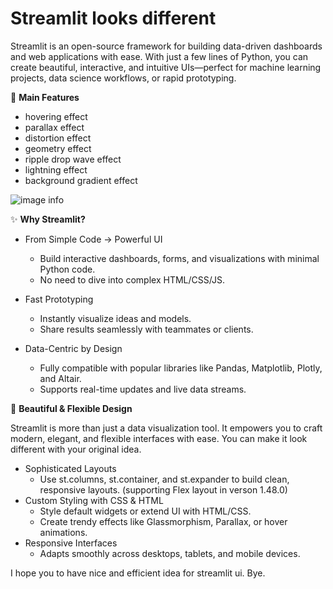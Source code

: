 # Streamlit looks different


Streamlit is an open-source framework for building data-driven dashboards and web applications with ease. With just a few lines of Python, you can create beautiful, interactive, and intuitive UIs—perfect for machine learning projects, data science workflows, or rapid prototyping.

🐬 **Main Features**
- hovering effect
- parallax effect
- distortion effect
- geometry effect
- ripple drop wave effect
- lightning effect
- background gradient effect

![image info](./images/looks_different.gif)

✨ **Why Streamlit?**

- From Simple Code → Powerful UI
   - Build interactive dashboards, forms, and visualizations with minimal Python code.
   - No need to dive into complex HTML/CSS/JS.

- Fast Prototyping
   - Instantly visualize ideas and models.
   - Share results seamlessly with teammates or clients.

- Data-Centric by Design
   - Fully compatible with popular libraries like Pandas, Matplotlib, Plotly, and Altair.
   - Supports real-time updates and live data streams.

🎨 **Beautiful & Flexible Design**

Streamlit is more than just a data visualization tool.
It empowers you to craft modern, elegant, and flexible interfaces with ease.
You can make it look different with your original idea.

- Sophisticated Layouts
  - Use st.columns, st.container, and st.expander to build clean, responsive layouts. (supporting Flex layout in verson 1.48.0)
- Custom Styling with CSS & HTML
  - Style default widgets or extend UI with HTML/CSS.
  - Create trendy effects like Glassmorphism, Parallax, or hover animations.
- Responsive Interfaces
  - Adapts smoothly across desktops, tablets, and mobile devices.

I hope you to have nice and efficient idea for streamlit ui. Bye.




